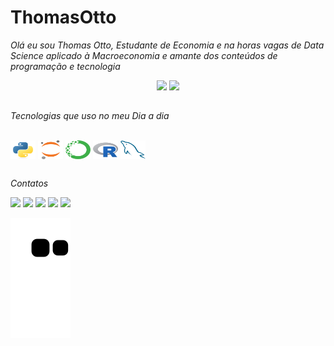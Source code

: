# ThomasOtto

*Olá eu sou Thomas Otto, Estudante de Economia e na horas vagas de Data Science aplicado à Macroeconomia e amante dos conteúdos de programação e tecnologia*

<div align="center">
  <img height="150em" src="https://github-readme-stats.vercel.app/api?username=ThomasOttoCavalcanti&show_icons=true&theme=highcontrast&include_all_commits=true&count_private=true"/>
  <img height="150em" src="https://github-readme-stats.vercel.app/api/top-langs/?username=ThomasOttoCavalcanti&layout=compact&langs_count=7&theme=highcontrast"/>
</div>

##

*Tecnologias que uso no meu Dia a dia*

<div> 
  <div style="display: inline_block"><br>
  <img align="center" alt="Python" height="30" width="40" src="https://raw.githubusercontent.com/devicons/devicon/master/icons/python/python-original.svg">
  <img align="center" alt="jupyter" height="30" width="40" src="https://raw.githubusercontent.com/devicons/devicon/master/icons/jupyter/jupyter-original.svg">
  <img align="center" alt="Anaconda" height="30" width="40" src="https://github.com/devicons/devicon/blob/master/icons/anaconda/anaconda-original.svg">
   <img align="center" alt="Anaconda" height="30" width="40" src="https://github.com/devicons/devicon/blob/master/icons/r/r-original.svg">
    <img align="center" alt="SQL" height="30" width="40" src="https://github.com/devicons/devicon/blob/master/icons/mysql/mysql-original.svg">
    </div>
  
##


*Contatos*
<div> 

  <a href="https://www.instagram.com/thomaasof/" target="_blank"><img src="https://img.shields.io/badge/-Instagram-%23E4405F?style=for-the-badge&logo=instagram&logoColor=white" target="_blank"></a>
  <a href = "mailto:thomasotto58@gmail.com"><img src="https://img.shields.io/badge/-Gmail-%23333?style=for-the-badge&logo=gmail&logoColor=white" target="_blank"></a>
  <a href="https://www.linkedin.com/in/thomasottoc/" target="_blank"><img src="https://img.shields.io/badge/-LinkedIn-%230077B5?style=for-the-badge&logo=linkedin&logoColor=white" target="_blank"></a> 
   <a href="https://t.me/thomasottoc" target="_blank"><img src="https://img.shields.io/badge/Telegram-2CA5E0?style=for-the-badge&logo=telegram&logoColor=white" target="_blank"></a> 
 <a href="https://wa.me/+558199654574" target="_blank"><img src="https://img.shields.io/badge/WhatsApp-25D366?style=for-the-badge&logo=whatsapp&logoColor=white" target="_blank"></a>


![Snake animation](https://github.com/rafaballerini/rafaballerini/blob/output/github-contribution-grid-snake.svg)

</div>


